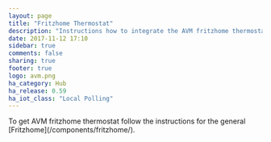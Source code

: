 ```yaml
---
layout: page
title: "Fritzhome Thermostat"
description: "Instructions how to integrate the AVM fritzhome thermostat."
date: 2017-11-12 17:10
sidebar: true
comments: false
sharing: true
footer: true
logo: avm.png
ha_category: Hub
ha_release: 0.59
ha_iot_class: "Local Polling"
---
```


<p class='note'>
To get AVM fritzhome thermostat follow the instructions for the general [Fritzhome](/components/fritzhome/).
</p>
